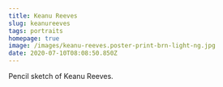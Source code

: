 ```yaml
---
title: Keanu Reeves
slug: keanureeves
tags: portraits
homepage: true
image: /images/keanu-reeves.poster-print-brn-light-ng.jpg
date: 2020-07-10T08:08:50.850Z
---
```

Pencil sketch of Keanu Reeves.

